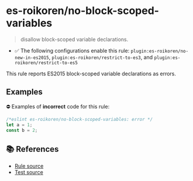 # es-roikoren/no-block-scoped-variables
> disallow block-scoped variable declarations.

- ✅ The following configurations enable this rule: `plugin:es-roikoren/no-new-in-es2015`, `plugin:es-roikoren/restrict-to-es3`, and `plugin:es-roikoren/restrict-to-es5`

This rule reports ES2015 block-scoped variable declarations as errors.

## Examples

⛔ Examples of **incorrect** code for this rule:

```js
/*eslint es-roikoren/no-block-scoped-variables: error */
let a = 1;
const b = 2;
```

## 📚 References

- [Rule source](https://github.com/roikoren755/eslint-plugin-es/blob/v1.0.0/src/rules/no-block-scoped-variables.ts)
- [Test source](https://github.com/roikoren755/eslint-plugin-es/blob/v1.0.0/tests/src/rules/no-block-scoped-variables.ts)
